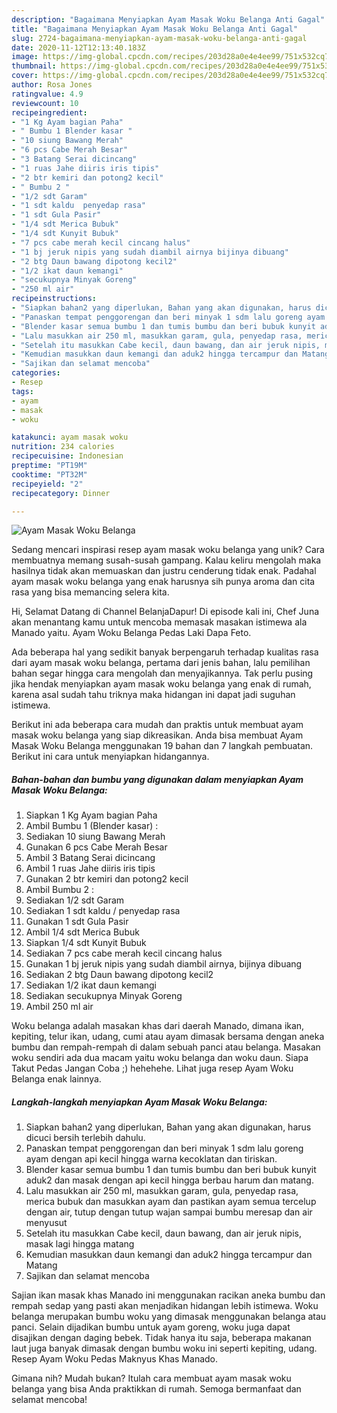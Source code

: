 ```yaml
---
description: "Bagaimana Menyiapkan Ayam Masak Woku Belanga Anti Gagal"
title: "Bagaimana Menyiapkan Ayam Masak Woku Belanga Anti Gagal"
slug: 2724-bagaimana-menyiapkan-ayam-masak-woku-belanga-anti-gagal
date: 2020-11-12T12:13:40.183Z
image: https://img-global.cpcdn.com/recipes/203d28a0e4e4ee99/751x532cq70/ayam-masak-woku-belanga-foto-resep-utama.jpg
thumbnail: https://img-global.cpcdn.com/recipes/203d28a0e4e4ee99/751x532cq70/ayam-masak-woku-belanga-foto-resep-utama.jpg
cover: https://img-global.cpcdn.com/recipes/203d28a0e4e4ee99/751x532cq70/ayam-masak-woku-belanga-foto-resep-utama.jpg
author: Rosa Jones
ratingvalue: 4.9
reviewcount: 10
recipeingredient:
- "1 Kg Ayam bagian Paha"
- " Bumbu 1 Blender kasar "
- "10 siung Bawang Merah"
- "6 pcs Cabe Merah Besar"
- "3 Batang Serai dicincang"
- "1 ruas Jahe diiris iris tipis"
- "2 btr kemiri dan potong2 kecil"
- " Bumbu 2 "
- "1/2 sdt Garam"
- "1 sdt kaldu  penyedap rasa"
- "1 sdt Gula Pasir"
- "1/4 sdt Merica Bubuk"
- "1/4 sdt Kunyit Bubuk"
- "7 pcs cabe merah kecil cincang halus"
- "1 bj jeruk nipis yang sudah diambil airnya bijinya dibuang"
- "2 btg Daun bawang dipotong kecil2"
- "1/2 ikat daun kemangi"
- "secukupnya Minyak Goreng"
- "250 ml air"
recipeinstructions:
- "Siapkan bahan2 yang diperlukan, Bahan yang akan digunakan, harus dicuci bersih terlebih dahulu."
- "Panaskan tempat penggorengan dan beri minyak 1 sdm lalu goreng ayam dengan api kecil hingga warna kecoklatan dan tiriskan."
- "Blender kasar semua bumbu 1 dan tumis bumbu dan beri bubuk kunyit aduk2 dan masak dengan api kecil hingga berbau harum dan matang."
- "Lalu masukkan air 250 ml, masukkan garam, gula, penyedap rasa, merica bubuk dan masukkan ayam dan pastikan ayam semua tercelup dengan air, tutup dengan tutup wajan sampai bumbu meresap dan air menyusut"
- "Setelah itu masukkan Cabe kecil, daun bawang, dan air jeruk nipis, masak lagi hingga matang"
- "Kemudian masukkan daun kemangi dan aduk2 hingga tercampur dan Matang"
- "Sajikan dan selamat mencoba"
categories:
- Resep
tags:
- ayam
- masak
- woku

katakunci: ayam masak woku 
nutrition: 234 calories
recipecuisine: Indonesian
preptime: "PT19M"
cooktime: "PT32M"
recipeyield: "2"
recipecategory: Dinner

---
```



![Ayam Masak Woku Belanga](https://img-global.cpcdn.com/recipes/203d28a0e4e4ee99/751x532cq70/ayam-masak-woku-belanga-foto-resep-utama.jpg)

Sedang mencari inspirasi resep ayam masak woku belanga yang unik? Cara membuatnya memang susah-susah gampang. Kalau keliru mengolah maka hasilnya tidak akan memuaskan dan justru cenderung tidak enak. Padahal ayam masak woku belanga yang enak harusnya sih punya aroma dan cita rasa yang bisa memancing selera kita.

Hi, Selamat Datang di Channel BelanjaDapur! Di episode kali ini, Chef Juna akan menantang kamu untuk mencoba memasak masakan istimewa ala Manado yaitu. Ayam Woku Belanga Pedas Laki Dapa Feto.

Ada beberapa hal yang sedikit banyak berpengaruh terhadap kualitas rasa dari ayam masak woku belanga, pertama dari jenis bahan, lalu pemilihan bahan segar hingga cara mengolah dan menyajikannya. Tak perlu pusing jika hendak menyiapkan ayam masak woku belanga yang enak di rumah, karena asal sudah tahu triknya maka hidangan ini dapat jadi suguhan istimewa.


Berikut ini ada beberapa cara mudah dan praktis untuk membuat ayam masak woku belanga yang siap dikreasikan. Anda bisa membuat Ayam Masak Woku Belanga menggunakan 19 bahan dan 7 langkah pembuatan. Berikut ini cara untuk menyiapkan hidangannya.

<!--inarticleads1-->

##### Bahan-bahan dan bumbu yang digunakan dalam menyiapkan Ayam Masak Woku Belanga:

1. Siapkan 1 Kg Ayam bagian Paha
1. Ambil  Bumbu 1 (Blender kasar) :
1. Sediakan 10 siung Bawang Merah
1. Gunakan 6 pcs Cabe Merah Besar
1. Ambil 3 Batang Serai dicincang
1. Ambil 1 ruas Jahe diiris iris tipis
1. Gunakan 2 btr kemiri dan potong2 kecil
1. Ambil  Bumbu 2 :
1. Sediakan 1/2 sdt Garam
1. Sediakan 1 sdt kaldu / penyedap rasa
1. Gunakan 1 sdt Gula Pasir
1. Ambil 1/4 sdt Merica Bubuk
1. Siapkan 1/4 sdt Kunyit Bubuk
1. Sediakan 7 pcs cabe merah kecil cincang halus
1. Gunakan 1 bj jeruk nipis yang sudah diambil airnya, bijinya dibuang
1. Sediakan 2 btg Daun bawang dipotong kecil2
1. Sediakan 1/2 ikat daun kemangi
1. Sediakan secukupnya Minyak Goreng
1. Ambil 250 ml air


Woku belanga adalah masakan khas dari daerah Manado, dimana ikan, kepiting, telur ikan, udang, cumi atau ayam dimasak bersama dengan aneka bumbu dan rempah-rempah di dalam sebuah panci atau belanga. Masakan woku sendiri ada dua macam yaitu woku belanga dan woku daun. Siapa Takut Pedas Jangan Coba ;) hehehehe. Lihat juga resep Ayam Woku Belanga enak lainnya. 

<!--inarticleads2-->

##### Langkah-langkah menyiapkan Ayam Masak Woku Belanga:

1. Siapkan bahan2 yang diperlukan, Bahan yang akan digunakan, harus dicuci bersih terlebih dahulu.
1. Panaskan tempat penggorengan dan beri minyak 1 sdm lalu goreng ayam dengan api kecil hingga warna kecoklatan dan tiriskan.
1. Blender kasar semua bumbu 1 dan tumis bumbu dan beri bubuk kunyit aduk2 dan masak dengan api kecil hingga berbau harum dan matang.
1. Lalu masukkan air 250 ml, masukkan garam, gula, penyedap rasa, merica bubuk dan masukkan ayam dan pastikan ayam semua tercelup dengan air, tutup dengan tutup wajan sampai bumbu meresap dan air menyusut
1. Setelah itu masukkan Cabe kecil, daun bawang, dan air jeruk nipis, masak lagi hingga matang
1. Kemudian masukkan daun kemangi dan aduk2 hingga tercampur dan Matang
1. Sajikan dan selamat mencoba


Sajian ikan masak khas Manado ini menggunakan racikan aneka bumbu dan rempah sedap yang pasti akan menjadikan hidangan lebih istimewa. Woku belanga merupakan bumbu woku yang dimasak menggunakan belanga atau panci. Selain dijadikan bumbu untuk ayam goreng, woku juga dapat disajikan dengan daging bebek. Tidak hanya itu saja, beberapa makanan laut juga banyak dimasak dengan bumbu woku ini seperti kepiting, udang. Resep Ayam Woku Pedas Maknyus Khas Manado. 

Gimana nih? Mudah bukan? Itulah cara membuat ayam masak woku belanga yang bisa Anda praktikkan di rumah. Semoga bermanfaat dan selamat mencoba!
